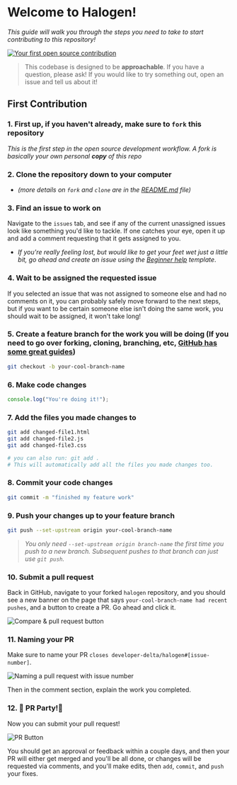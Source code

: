 # Welcome to Halogen!

_This guide will walk you through the steps you need to take to start contributing to this repository!_

[![Your first open source contribution](https://i.imgur.com/ykzMaD1.jpg)](https://youtu.be/qbSXgUFnQ2g)

> This codebase is designed to be **approachable**. If you have a question, please ask! If you would like to try something out, open an issue and tell us about it! 

## First Contribution

### 1. First up, if you haven't already, make sure to `fork` this repository

  _This is the first step in the open source development workflow. A fork is basically your own personal **copy** of this repo_

### 2. Clone the repository down to your computer

  * _(more details on `fork` and `clone` are in the [README.md](README.md) file)_

### 3. Find an issue to work on

  Navigate to the `issues` tab, and see if any of the current unassigned issues look like something you'd like to tackle. If one catches your eye, open it up and add a comment requesting that it gets assigned to you.
  * _If you're really feeling lost, but would like to get your feet wet just a little bit, go ahead and create an issue using the [Beginner help](https://github.com/developer-delta/halogen/issues/new?assignees=&labels=beginner-work-wanted&template=beginner-help.md&title=Entry-level+story+requested) template_.

### 4. Wait to be assigned the requested issue

  If you selected an issue that was not assigned to someone else and had no comments on it, you can probably safely move forward to the next steps, but if you want to be certain someone else isn't doing the same work, you should wait to be assigned, it won't take long!

### 5. Create a feature branch for the work you will be doing (If you need to go over forking, cloning, branching, etc, [GitHub has some great guides](https://docs.github.com/en/get-started/quickstart/contributing-to-projects))

  ```sh
  git checkout -b your-cool-branch-name
  ```

### 6. Make code changes

  ```js
  console.log("You're doing it!");
  ```
  
### 7. Add the files you made changes to

  ```sh
  git add changed-file1.html
  git add changed-file2.js
  git add changed-file3.css
  
  # you can also run: git add .
  # This will automatically add all the files you made changes too. 
  ```

### 8. Commit your code changes

  ```sh 
  git commit -m "finished my feature work"
  ```

### 9. Push your changes up to your feature branch

  ```sh
  git push --set-upstream origin your-cool-branch-name
  ```
  
  > _You only need `--set-upstream origin branch-name` the _first_ time you push to a new branch. Subsequent pushes to that branch can just use `git push`._

### 10. Submit a pull request

  Back in GitHub, navigate to your forked `halogen` repository, and you should see a new banner on the page that says `your-cool-branch-name had recent pushes`, and a button to create a PR. Go ahead and click it.

  ![Compare & pull request button](https://i.imgur.com/8xGhaWa.png)

### 11. Naming your PR

  Make sure to name your PR `closes developer-delta/halogen#[issue-number]`.

  ![Naming a pull request with issue number](https://i.imgur.com/cHnzA94.png)

  Then in the comment section, explain the work you completed.

### 12. 🎉 PR Party!🎉

  Now you can submit your pull request!

  ![PR Button](https://i.imgur.com/MyX4Z02.png)

  You should get an approval or feedback within a couple days, and then your PR will either get merged and you'll be all done, or changes will be requested via comments, and you'll make edits, then `add`, `commit`, and `push` your fixes.

<!-- Create a new directory for some gitflow stuff. Go over the Open source forking git flow, and go over the regular working TBD gitflow stuff -->


<!-- should this section live in that separate repository? Like a troubleshooting "If you see this message then go here to solve it?" -->
<!-- ## Rebasing and resolving conflicts 

_When contributing to open source, you are working across `forks` of the repository, which means that keeping **your** fork (copy) of the halogen code up to date is important and this guide will help you do that!_

Let's take a looks at an example to understand `rebasing` and `conflict` resolution. -->



